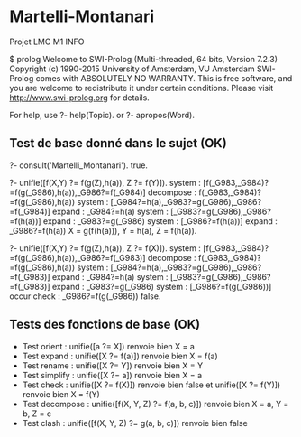 # Martelli-Montanari
Projet LMC M1 INFO


$ prolog
Welcome to SWI-Prolog (Multi-threaded, 64 bits, Version 7.2.3)
Copyright (c) 1990-2015 University of Amsterdam, VU Amsterdam
SWI-Prolog comes with ABSOLUTELY NO WARRANTY. This is free software,
and you are welcome to redistribute it under certain conditions.
Please visit http://www.swi-prolog.org for details.

For help, use ?- help(Topic). or ?- apropos(Word).
## Test de base donné dans le sujet (OK)
?- consult('Martelli_Montanari').
true.

?- unifie([f(X,Y) ?= f(g(Z),h(a)), Z ?= f(Y)]).
system : [f(_G983,_G984)?=f(g(_G986),h(a)),_G986?=f(_G984)]
decompose : f(_G983,_G984)?=f(g(_G986),h(a))
system : [_G984?=h(a),_G983?=g(_G986),_G986?=f(_G984)]
expand : _G984?=h(a)
system : [_G983?=g(_G986),_G986?=f(h(a))]
expand : _G983?=g(_G986)
system : [_G986?=f(h(a))]
expand : _G986?=f(h(a))
X = g(f(h(a))),
Y = h(a),
Z = f(h(a)).

?- unifie([f(X,Y) ?= f(g(Z),h(a)), Z ?= f(X)]).
system : [f(_G983,_G984)?=f(g(_G986),h(a)),_G986?=f(_G983)]
decompose : f(_G983,_G984)?=f(g(_G986),h(a))
system : [_G984?=h(a),_G983?=g(_G986),_G986?=f(_G983)]
expand : _G984?=h(a)
system : [_G983?=g(_G986),_G986?=f(_G983)]
expand : _G983?=g(_G986)
system : [_G986?=f(g(_G986))]
occur check : _G986?=f(g(_G986))
false.

## Tests des fonctions de base (OK)

 * Test orient : unifie([a ?= X]) renvoie bien X = a 
 * Test expand : unifie([X ?= f(a)]) renvoie bien X = f(a) 
 * Test rename : unifie([X ?= Y]) renvoie bien X = Y 
 * Test simplify : unifie([X ?= a]) renvoie bien X = a 
 * Test check : unifie([X ?= f(X)]) renvoie bien false et unifie([X ?= f(Y)]) renvoie bien X = f(Y)
 * Test decompose : unifie([f(X, Y, Z) ?= f(a, b, c)]) renvoie bien X = a, Y = b, Z = c
 * Test clash : unifie([f(X, Y, Z) ?= g(a, b, c)]) renvoie bien false
